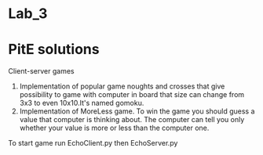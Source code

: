 # Lab_3
# PitE solutions
 Client-server games
1. Implementation of popular game noughts and crosses that give possibility to game with computer in board that size can change from 3x3 to even 10x10.It's named gomoku. 
2. Implementation of MoreLess game. To win the game you should guess a value that computer is thinking about. The computer can tell you only whether your value is more or less than the computer one.

To start game run EchoClient.py then EchoServer.py
